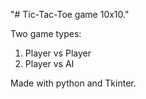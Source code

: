 "# Tic-Tac-Toe game 10x10." 

Two game types:

1. Player vs Player
2. Player vs AI

Made with python and Tkinter.
